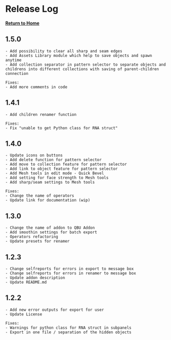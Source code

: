 # Release Log

[**Return to Home**](README.md)

## 1.5.0
	- Add possibility to clear all sharp and seam edges
	- Add Assets Library module which help to save objects and spawn anytime
	- Add collection separator in pattern selector to separate objects and childrens into different collections with saving of parent-children connection

	Fixes:
	- Add more comments in code

## 1.4.1
	- Add children renamer function

	Fixes:
	- Fix "unable to get Python class for RNA struct"

## 1.4.0
	- Update icons on buttons
	- Add delete function for pattern selector
	- Add move to collection feature for pattern selector
	- Add link to object feature for pattern selector
	- Add Mesh tools in edit mode - Quick Bevel
	- Add setting for face strength to Mesh tools
	- Add sharp/seam settings to Mesh tools

	Fixes:
	- Change the name of operators
	- Update link for documentation (wip)

## 1.3.0
	- Change the name of addon to QBU Addon
	- Add smoothin settings for batch export
	- Operators refactoring
	- Update presets for renamer

## 1.2.3
	- Change selfreports for errors in export to message box
	- Change selfreports for errors in renamer to message box
	- Update addon description
	- Update README.md

## 1.2.2
	- Add new error outputs for export for user
	- Update License

	Fixes:
	- Warnings for python class for RNA struct in subpanels
	- Export in one file / separation of the hidden objects